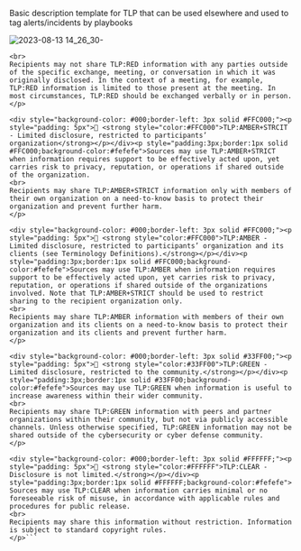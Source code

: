 Basic description template for TLP that can be used elsewhere and used to tag alerts/incidents by playbooks


![2023-08-13 14_26_30-](https://github.com/Truvis/Sentinel/assets/23244379/12d4c9b1-8b7e-4956-98e7-b0e70ef30cff)

```<div style="background-color: #000;border-left: 3px solid #f44336;"><p style="padding: 5px">🚦 <strong style="color:#FF2B2B">TLP:RED - Not for disclosure, restricted to participants only</strong></p></div><p style="padding:3px;border:1px solid #f44336;background-color:#fefefe">Sources may use TLP:RED when information cannot be effectively acted upon without significant risk for the privacy, reputation, or operations of the organizations involved. For the eyes and ears of individual recipients only, no further.
<br>
Recipients may not share TLP:RED information with any parties outside of the specific exchange, meeting, or conversation in which it was originally disclosed. In the context of a meeting, for example, TLP:RED information is limited to those present at the meeting. In most circumstances, TLP:RED should be exchanged verbally or in person.</p>

<div style="background-color: #000;border-left: 3px solid #FFC000;"><p style="padding: 5px">🚦 <strong style="color:#FFC000">TLP:AMBER+STRCIT - Limited disclosure, restricted to participants’ organization</strong></p></div><p style="padding:3px;border:1px solid #FFC000;background-color:#fefefe">Sources may use TLP:AMBER+STRICT when information requires support to be effectively acted upon, yet carries risk to privacy, reputation, or operations if shared outside of the organization.
<br>
Recipients may share TLP:AMBER+STRICT information only with members of their own organization on a need-to-know basis to protect their organization and prevent further harm.
</p>

<div style="background-color: #000;border-left: 3px solid #FFC000;"><p style="padding: 5px">🚦 <strong style="color:#FFC000">TLP:AMBER - Limited disclosure, restricted to participants’ organization and its clients (see Terminology Definitions).</strong></p></div><p style="padding:3px;border:1px solid #FFC000;background-color:#fefefe">Sources may use TLP:AMBER when information requires support to be effectively acted upon, yet carries risk to privacy, reputation, or operations if shared outside of the organizations involved. Note that TLP:AMBER+STRICT should be used to restrict sharing to the recipient organization only.
<br>
Recipients may share TLP:AMBER information with members of their own organization and its clients on a need-to-know basis to protect their organization and its clients and prevent further harm.
</p>

<div style="background-color: #000;border-left: 3px solid #33FF00;"><p style="padding: 5px">🚦 <strong style="color:#33FF00">TLP:GREEN - Limited disclosure, restricted to the community.</strong></p></div><p style="padding:3px;border:1px solid #33FF00;background-color:#fefefe">Sources may use TLP:GREEN when information is useful to increase awareness within their wider community.
<br>
Recipients may share TLP:GREEN information with peers and partner organizations within their community, but not via publicly accessible channels. Unless otherwise specified, TLP:GREEN information may not be shared outside of the cybersecurity or cyber defense community.
</p>

<div style="background-color: #000;border-left: 3px solid #FFFFFF;"><p style="padding: 5px">🚦 <strong style="color:#FFFFFF">TLP:CLEAR - Disclosure is not limited.</strong></p></div><p style="padding:3px;border:1px solid #FFFFFF;background-color:#fefefe">
Sources may use TLP:CLEAR when information carries minimal or no foreseeable risk of misuse, in accordance with applicable rules and procedures for public release.
<br>
Recipients may share this information without restriction. Information is subject to standard copyright rules.
</p>```
